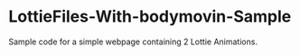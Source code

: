 # LottieFiles-With-bodymovin-Sample
Sample code for a simple webpage containing 2 Lottie Animations.
